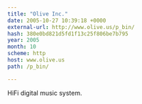 ```yaml
---
title: "Olive Inc."
date: 2005-10-27 10:39:18 +0000
external-url: http://www.olive.us/p_bin/
hash: 380e0bd821d5fd1f13c25f806be7b795
year: 2005
month: 10
scheme: http
host: www.olive.us
path: /p_bin/

---
```


HiFi digital music system.
